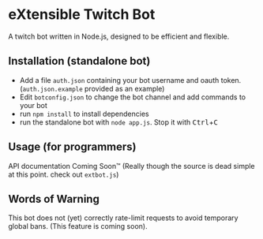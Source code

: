 # eXtensible Twitch Bot

A twitch bot written in Node.js, designed to be efficient and flexible.

## Installation (standalone bot)
* Add a file `auth.json` containing your bot username and oauth token.
  (`auth.json.example` provided as an example)
* Edit `botconfig.json` to change the bot channel and add commands to your bot
* run `npm install` to install dependencies
* run the standalone bot with `node app.js`. Stop it with
<kbd>Ctrl</kbd>+<kbd>C</kbd>

## Usage (for programmers)
API documentation Coming Soon&trade;
(Really though the source is dead simple at this point. check out `extbot.js`)

## Words of Warning
This bot does not (yet) correctly rate-limit requests to avoid temporary global
bans. (This feature is coming soon).
